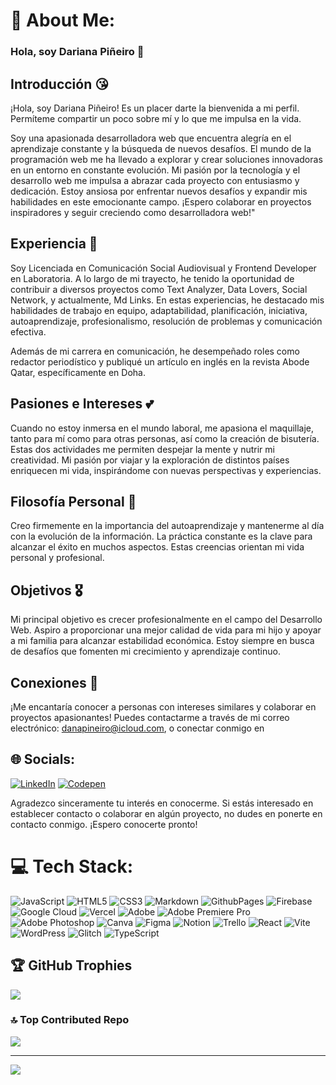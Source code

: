 # 💫 About Me:

### Hola, soy Dariana Piñeiro 👋

## Introducción 😘
¡Hola, soy Dariana Piñeiro! Es un placer darte la bienvenida a mi perfil. Permíteme compartir un poco sobre mí y lo que me impulsa en la vida. 

Soy una apasionada desarrolladora web que encuentra alegría en el aprendizaje constante y la búsqueda de nuevos desafíos. El mundo de la programación web me ha llevado a explorar y crear soluciones innovadoras en un entorno en constante evolución. Mi pasión por la tecnología y el desarrollo web me impulsa a abrazar cada proyecto con entusiasmo y dedicación. Estoy ansiosa por enfrentar nuevos desafíos y expandir mis habilidades en este emocionante campo. ¡Espero colaborar en proyectos inspiradores y seguir creciendo como desarrolladora web!"

## Experiencia 🧠
Soy Licenciada en Comunicación Social Audiovisual y Frontend Developer en Laboratoria. A lo largo de mi trayecto, he tenido la oportunidad de contribuir a diversos proyectos como Text Analyzer, Data Lovers, Social Network, y actualmente, Md Links. En estas experiencias, he destacado mis habilidades de trabajo en equipo, adaptabilidad, planificación, iniciativa, autoaprendizaje, profesionalismo, resolución de problemas y comunicación efectiva.

Además de mi carrera en comunicación, he desempeñado roles como redactor periodístico y publiqué un artículo en inglés en la revista Abode Qatar, específicamente en Doha.

## Pasiones e Intereses 💕
Cuando no estoy inmersa en el mundo laboral, me apasiona el maquillaje, tanto para mí como para otras personas, así como la creación de bisutería. Estas dos actividades me permiten despejar la mente y nutrir mi creatividad. Mi pasión por viajar y la exploración de distintos países enriquecen mi vida, inspirándome con nuevas perspectivas y experiencias.

## Filosofía Personal 🙌
Creo firmemente en la importancia del autoaprendizaje y mantenerme al día con la evolución de la información. La práctica constante es la clave para alcanzar el éxito en muchos aspectos. Estas creencias orientan mi vida personal y profesional.

## Objetivos 🎖️
Mi principal objetivo es crecer profesionalmente en el campo del Desarrollo Web. Aspiro a proporcionar una mejor calidad de vida para mi hijo y apoyar a mi familia para alcanzar estabilidad económica. Estoy siempre en busca de desafíos que fomenten mi crecimiento y aprendizaje continuo.

## Conexiones 💬
¡Me encantaría conocer a personas con intereses similares y colaborar en proyectos apasionantes! Puedes contactarme a través de mi correo electrónico: [danapineiro@icloud.com](mailto:danapineiro@icloud.com), o conectar conmigo en 
## 🌐 Socials:
[![LinkedIn](https://img.shields.io/badge/LinkedIn-%230077B5.svg?logo=linkedin&logoColor=white)](https://www.linkedin.com/in/dariana-pineiro-developer/)
[![Codepen](https://img.shields.io/badge/Codepen-000000?style=for-the-badge&logo=codepen&logoColor=white)](https://codepen.io/@danapineiro) 

Agradezco sinceramente tu interés en conocerme. Si estás interesado en establecer contacto o colaborar en algún proyecto, no dudes en ponerte en contacto conmigo. ¡Espero conocerte pronto!

# 💻 Tech Stack:
![JavaScript](https://img.shields.io/badge/javascript-%23323330.svg?style=for-the-badge&logo=javascript&logoColor=%23F7DF1E) ![HTML5](https://img.shields.io/badge/html5-%23E34F26.svg?style=for-the-badge&logo=html5&logoColor=white) ![CSS3](https://img.shields.io/badge/css3-%231572B6.svg?style=for-the-badge&logo=css3&logoColor=white) ![Markdown](https://img.shields.io/badge/markdown-%23000000.svg?style=for-the-badge&logo=markdown&logoColor=white) ![GithubPages](https://img.shields.io/badge/github%20pages-121013?style=for-the-badge&logo=github&logoColor=white) ![Firebase](https://img.shields.io/badge/firebase-%23039BE5.svg?style=for-the-badge&logo=firebase) ![Google Cloud](https://img.shields.io/badge/GoogleCloud-%234285F4.svg?style=for-the-badge&logo=google-cloud&logoColor=white) ![Vercel](https://img.shields.io/badge/vercel-%23000000.svg?style=for-the-badge&logo=vercel&logoColor=white) ![Adobe](https://img.shields.io/badge/adobe-%23FF0000.svg?style=for-the-badge&logo=adobe&logoColor=white) ![Adobe Premiere Pro](https://img.shields.io/badge/Adobe%20Premiere%20Pro-9999FF.svg?style=for-the-badge&logo=Adobe%20Premiere%20Pro&logoColor=white) ![Adobe Photoshop](https://img.shields.io/badge/adobe%20photoshop-%2331A8FF.svg?style=for-the-badge&logo=adobe%20photoshop&logoColor=white) ![Canva](https://img.shields.io/badge/Canva-%2300C4CC.svg?style=for-the-badge&logo=Canva&logoColor=white) ![Figma](https://img.shields.io/badge/figma-%23F24E1E.svg?style=for-the-badge&logo=figma&logoColor=white) ![Notion](https://img.shields.io/badge/Notion-%23000000.svg?style=for-the-badge&logo=notion&logoColor=white) ![Trello](https://img.shields.io/badge/Trello-%23026AA7.svg?style=for-the-badge&logo=Trello&logoColor=white) ![React](https://img.shields.io/badge/react-%2320232a.svg?style=for-the-badge&logo=react&logoColor=%2361DAFB) ![Vite](https://img.shields.io/badge/vite-%23646CFF.svg?style=for-the-badge&logo=vite&logoColor=white) ![WordPress](https://img.shields.io/badge/WordPress-%23117AC9.svg?style=for-the-badge&logo=WordPress&logoColor=white) ![Glitch](https://img.shields.io/badge/glitch-%233333FF.svg?style=for-the-badge&logo=glitch&logoColor=white) ![TypeScript](https://img.shields.io/badge/typescript-%23007ACC.svg?style=for-the-badge&logo=typescript&logoColor=white)  

## 🏆 GitHub Trophies
![](https://github-profile-trophy.vercel.app/?username=danapineiro&theme=radical&no-frame=false&no-bg=true&margin-w=4)

### 🔝 Top Contributed Repo
![](https://github-contributor-stats.vercel.app/api?username=danapineiro&limit=5&theme=dark&combine_all_yearly_contributions=true)

---
[![](https://visitcount.itsvg.in/api?id=danapineiro&icon=0&color=0)](https://visitcount.itsvg.in)

<!-- Proudly created with GPRM ( https://gprm.itsvg.in ) -->


